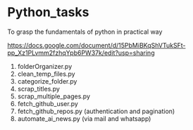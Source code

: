 # Python_tasks
To grasp the fundamentals of python in practical way

https://docs.google.com/document/d/15PbMiBKqShVTukSFt-pp_Xz1PLvmm2fzhqYpb6PW37k/edit?usp=sharing

1. folderOrganizer.py
2. clean_temp_files.py
3. categorize_folder.py
4. scrap_titles.py
5. scrap_multiple_pages.py
6. fetch_github_user.py
7. fetch_github_repos.py (authentication and pagination)
8. automate_ai_news.py (via mail and whatsapp)